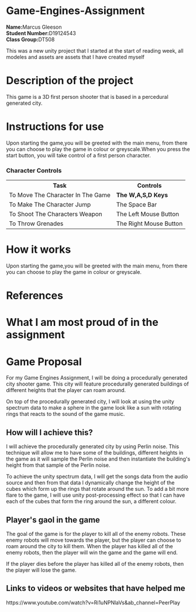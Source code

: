 # Game-Engines-Assignment
<p><b>Name:</b>Marcus Gleeson<br>
<b>Student Number:</b>D19124543<br>
<b>Class Group:</b>DT508
</P>
<p>This was a new unity project that I started at the start of reading week, all modeles and assets are assets that I have created myself</p>

<h1>Description of the project</h1>
<p>
This game is a 3D first person shooter that is based in a percedural generated city.
</P>
<h1>Instructions for use</h1
<p>
Upon starting the game,you will be greeted with the main menu, from there you can choose to play the game in colour or greyscale.When you press the start button, you will take control of a first person character.
<h3>Character Controls</h3>
<p>
<table>
  <tr>
    <th><b>Task</b></th>
    <th><b>Controls</b></th>
    
  </tr>
  <tr>
    <td>To Move The Character In The Game</td>
    <td><b>The W,A,S,D Keys</b></td>
  </tr>
  <tr>
    <td>To Make The Character Jump</td>
    <td>The Space Bar</td>
  </tr>
  <tr>
    <td>To Shoot The Characters Weapon</td>
    <td>The Left Mouse Button</td>
  </tr>
  <tr>
    <td>To Throw Grenades</td>
    <td>The Right Mouse Button</td>
  </tr>
 
</table>
</p>
</P>
<h1>How it works</h1
<p>
Upon starting the game,you will be greeted with the main menu, from there you can choose to play the game in colour or greyscale.
</P>
<h1>References</h1>
<p>
</P>
<h1>What I am most proud of in the assignment</h1>
<p>
</P>
<h1>Game Proposal</h1>
<p>For my Game Engines Assignment, I will be doing a procedurally generated city shooter game. This city will feature procedurally generated buildings of different heights that the player can roam around.</p>
<p>On top of the procedurally generated city, I will look at using the unity spectrum data to make a sphere in the game look like a sun with rotating rings that reacts to the sound of the game music.</p>

<h2>How will I achieve this?</h2>
<p>I will achieve the procedurally generated city by using Perlin noise. This technique will allow me to have some of the buildings, different heights in the game as it will sample the Perlin noise and then instantiate the building's height from that sample of the Perlin noise.</p>
<p>To achieve the unity spectrum data, I will get the songs data from the audio source and then from that data I dynamically change the height of the cubes which form up the rings that rotate around the sun. To add a bit more flare to the game, I will use unity post-processing effect so that I can have each of the cubes that form the ring around the sun, a different colour.</p>

<h2>Player's gaol in the game</h2>
<p>The goal of the game is for the player to kill all of the enemy robots. These enemy robots will move towards the player, but the player can choose to roam around the city to kill them. When the player has killed all of the enemy robots, then the player will win the game and the game will end.</p>
<p>If the player dies before the player has killed all of the enemy robots, then the player will lose the game.</p>

<h2>Links to videos or websites that have helped me</h2>
https://www.youtube.com/watch?v=Ri1uNPNlaVs&ab_channel=PeerPlay